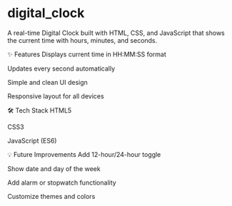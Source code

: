 # digital_clock
A real-time Digital Clock built with HTML, CSS, and JavaScript that shows the current time with hours, minutes, and seconds.

✨ Features
Displays current time in HH:MM:SS format

Updates every second automatically

Simple and clean UI design

Responsive layout for all devices

🛠️ Tech Stack
HTML5

CSS3

JavaScript (ES6)


💡 Future Improvements
Add 12-hour/24-hour toggle

Show date and day of the week

Add alarm or stopwatch functionality

Customize themes and colors


